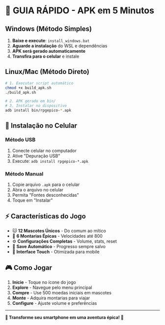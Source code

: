 # 🚀 GUIA RÁPIDO - APK em 5 Minutos

## Windows (Método Simples)

1. **Baixe e execute**: `install_windows.bat`
2. **Aguarde a instalação** do WSL e dependências
3. **APK será gerado automaticamente**
4. **Transfira para o celular** e instale

## Linux/Mac (Método Direto)

```bash
# 1. Executar script automático
chmod +x build_apk.sh
./build_apk.sh

# 2. APK gerado em bin/
# 3. Instalar no dispositivo
adb install bin/rpgepico-*.apk
```

## 📱 Instalação no Celular

### Método USB
1. Conecte celular no computador
2. Ative "Depuração USB" 
3. Execute: `adb install rpgepico-*.apk`

### Método Manual
1. Copie arquivo `.apk` para o celular
2. Abra o arquivo no celular
3. Permita "Fontes desconhecidas"
4. Toque em "Instalar"

## ⚡ Características do Jogo

- 🐱 **12 Mascotes Únicos** - Do comum ao mítico
- 🐎 **6 Montarias Épicas** - Velocidades até 800
- ⚙️ **Configurações Completas** - Volume, stats, reset
- 💾 **Save Automático** - Progresso sempre salvo
- 🎨 **Interface Touch** - Otimizada para mobile

## 🎮 Como Jogar

1. **Inicie** - Toque no ícone do jogo
2. **Explore** - Navegue pelo menu principal
3. **Compre** - Use 500 moedas iniciais em mascotes
4. **Monte** - Adquira montarias para viajar
5. **Configure** - Ajuste volume e preferências

---

**🐲 Transforme seu smartphone em uma aventura épica! 🦄**
